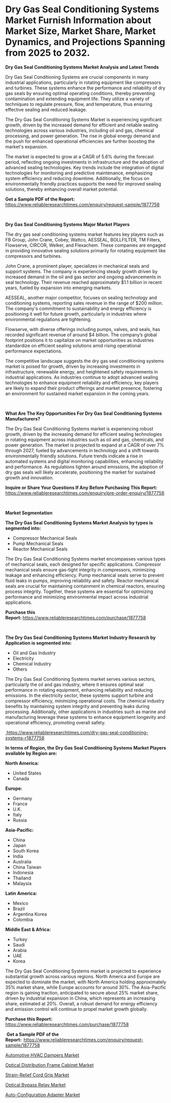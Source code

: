 <p><h1>Dry Gas Seal Conditioning Systems Market Furnish Information about Market Size, Market Share, Market Dynamics, and Projections Spanning from 2025 to 2032.</h1></p><p><strong>Dry Gas Seal Conditioning Systems Market Analysis and Latest Trends</strong></p>
<p><p>Dry Gas Seal Conditioning Systems are crucial components in many industrial applications, particularly in rotating equipment like compressors and turbines. These systems enhance the performance and reliability of dry gas seals by ensuring optimal operating conditions, thereby preventing contamination and extending equipment life. They utilize a variety of techniques to regulate pressure, flow, and temperature, thus ensuring effective sealing and reduced leakage.</p><p>The Dry Gas Seal Conditioning Systems Market is experiencing significant growth, driven by the increased demand for efficient and reliable sealing technologies across various industries, including oil and gas, chemical processing, and power generation. The rise in global energy demand and the push for enhanced operational efficiencies are further boosting the market's expansion. </p><p>The market is expected to grow at a CAGR of 5.6% during the forecast period, reflecting ongoing investments in infrastructure and the adoption of advanced sealing technologies. Key trends include the integration of digital technologies for monitoring and predictive maintenance, emphasizing system efficiency and reducing downtime. Additionally, the focus on environmentally friendly practices supports the need for improved sealing solutions, thereby enhancing overall market potential.</p></p>
<p><strong>Get a Sample PDF of the Report:&nbsp;</strong> <a href="https://www.reliableresearchtimes.com/enquiry/request-sample/1877758?utm_campaign=2205&utm_medium=2&utm_source=Github&utm_content=ia&utm_term=28022025&utm_id=dry-gas-seal-conditioning-systems">https://www.reliableresearchtimes.com/enquiry/request-sample/1877758</a></p>
<p>&nbsp;</p>
<p><strong>Dry Gas Seal Conditioning Systems Major Market Players</strong></p>
<p><p>The dry gas seal conditioning systems market features key players such as FB Group, John Crane, Cobey, Wattco, AESSEAL, BOLLFILTER, TM Filters, Flowserve, CIRCOR, Welker, and Flexachem. These companies are engaged in providing innovative sealing solutions primarily for rotating equipment like compressors and turbines.</p><p>John Crane, a prominent player, specializes in mechanical seals and support systems. The company is experiencing steady growth driven by increased demand in the oil and gas sector and ongoing advancements in seal technology. Their revenue reached approximately $1.1 billion in recent years, fueled by expansion into emerging markets.</p><p>AESSEAL, another major competitor, focuses on sealing technology and conditioning systems, reporting sales revenue in the range of $200 million. The company's commitment to sustainability and energy efficiency is positioning it well for future growth, particularly in industries where environmental regulations are tightening.</p><p>Flowserve, with diverse offerings including pumps, valves, and seals, has recorded significant revenue of around $4 billion. The company’s global footprint positions it to capitalize on market opportunities as industries standardize on efficient sealing solutions amid rising operational performance expectations.</p><p>The competitive landscape suggests the dry gas seal conditioning systems market is poised for growth, driven by increasing investments in infrastructure, renewable energy, and heightened safety requirements in industrial applications. As industries continue to adopt advanced sealing technologies to enhance equipment reliability and efficiency, key players are likely to expand their product offerings and market presence, fostering an environment for sustained market expansion in the coming years.</p></p>
<p>&nbsp;</p>
<p><strong>What Are The Key Opportunities For Dry Gas Seal Conditioning Systems Manufacturers?</strong></p>
<p><p>The Dry Gas Seal Conditioning Systems market is experiencing robust growth, driven by the increasing demand for efficient sealing technologies in rotating equipment across industries such as oil and gas, chemicals, and power generation. The market is projected to expand at a CAGR of over 7% through 2027, fueled by advancements in technology and a shift towards environmentally friendly solutions. Future trends indicate a rise in automated systems and digital monitoring capabilities, enhancing reliability and performance. As regulations tighten around emissions, the adoption of dry gas seals will likely accelerate, positioning the market for sustained growth and innovation.</p></p>
<p><strong>Inquire or Share Your Questions If Any Before Purchasing This Report:</strong> <a href="https://www.reliableresearchtimes.com/enquiry/pre-order-enquiry/1877758?utm_campaign=2205&utm_medium=2&utm_source=Github&utm_content=ia&utm_term=28022025&utm_id=dry-gas-seal-conditioning-systems">https://www.reliableresearchtimes.com/enquiry/pre-order-enquiry/1877758</a></p>
<p>&nbsp;</p>
<p><strong>Market Segmentation</strong></p>
<p><strong>The Dry Gas Seal Conditioning Systems Market Analysis by types is segmented into:</strong></p>
<p><ul><li>Compressor Mechanical Seals</li><li>Pump Mechanical Seals</li><li>Reactor Mechanical Seals</li></ul></p>
<p><p>The Dry Gas Seal Conditioning Systems market encompasses various types of mechanical seals, each designed for specific applications. Compressor mechanical seals ensure gas-tight integrity in compressors, minimizing leakage and enhancing efficiency. Pump mechanical seals serve to prevent fluid leaks in pumps, improving reliability and safety. Reactor mechanical seals are crucial for maintaining containment in chemical reactors, ensuring process integrity. Together, these systems are essential for optimizing performance and minimizing environmental impact across industrial applications.</p></p>
<p><strong>Purchase this Report:&nbsp;</strong><a href="https://www.reliableresearchtimes.com/purchase/1877758?utm_campaign=2205&utm_medium=2&utm_source=Github&utm_content=ia&utm_term=28022025&utm_id=dry-gas-seal-conditioning-systems">https://www.reliableresearchtimes.com/purchase/1877758</a></p>
<p>&nbsp;</p>
<p><strong>The Dry Gas Seal Conditioning Systems Market Industry Research by Application is segmented into:</strong></p>
<p><ul><li>Oil and Gas Industry</li><li>Electricity</li><li>Chemical Industry</li><li>Others</li></ul></p>
<p><p>The Dry Gas Seal Conditioning Systems market serves various sectors, particularly the oil and gas industry, where it ensures optimal seal performance in rotating equipment, enhancing reliability and reducing emissions. In the electricity sector, these systems support turbine and compressor efficiency, minimizing operational costs. The chemical industry benefits by maintaining system integrity and preventing leaks during processing. Additionally, other applications in industries such as marine and manufacturing leverage these systems to enhance equipment longevity and operational efficiency, promoting overall safety.</p></p>
<p><a href="https://www.reliableresearchtimes.com/dry-gas-seal-conditioning-systems-r1877758?utm_campaign=2205&utm_medium=2&utm_source=Github&utm_content=ia&utm_term=28022025&utm_id=dry-gas-seal-conditioning-systems">&nbsp;https://www.reliableresearchtimes.com/dry-gas-seal-conditioning-systems-r1877758</a></p>
<p><strong>In terms of Region, the Dry Gas Seal Conditioning Systems Market Players available by Region are:</strong></p>
<p>
    <p> <strong> North America: </strong>
        <ul>
            <li>United States</li>
            <li>Canada</li>
        </ul>
        </p> 
    <p> <strong> Europe: </strong>
        <ul>
            <li>Germany</li>
            <li>France</li>
            <li>U.K.</li>
            <li>Italy</li>
            <li>Russia</li>
        </ul>
        </p> 
    <p> <strong> Asia-Pacific: </strong>
        <ul>
            <li>China</li>
            <li>Japan</li>
            <li>South Korea</li>
            <li>India</li>
            <li>Australia</li>
            <li>China Taiwan</li>
            <li>Indonesia</li>
            <li>Thailand</li>
            <li>Malaysia</li>
        </ul>
        </p> 
    <p> <strong> Latin America: </strong>
        <ul>
            <li>Mexico</li>
            <li>Brazil</li>
            <li>Argentina Korea</li>
            <li>Colombia</li>
        </ul>
        </p> 
    <p> <strong> Middle East & Africa: </strong>
        <ul>
            <li>Turkey</li>
            <li>Saudi</li>
            <li>Arabia</li>
            <li>UAE</li>
            <li>Korea</li>
        </ul>
    </p>
    </p>
<p><p>The Dry Gas Seal Conditioning Systems market is projected to experience substantial growth across various regions. North America and Europe are expected to dominate the market, with North America holding approximately 35% market share, while Europe accounts for around 30%. The Asia-Pacific region is gaining traction, anticipated to secure about 25% market share, driven by industrial expansion in China, which represents an increasing share, estimated at 20%. Overall, a robust demand for energy efficiency and emission control will continue to propel market growth globally.</p></p>
<p><strong>Purchase this Report: </strong><a href="https://www.reliableresearchtimes.com/purchase/1877758?utm_campaign=2205&utm_medium=2&utm_source=Github&utm_content=ia&utm_term=28022025&utm_id=dry-gas-seal-conditioning-systems">https://www.reliableresearchtimes.com/purchase/1877758</a></p>
<p>&nbsp;<strong>Get a Sample PDF of the Report:&nbsp;&nbsp;</strong><a href="https://www.reliableresearchtimes.com/enquiry/request-sample/1877758?utm_campaign=2205&utm_medium=2&utm_source=Github&utm_content=ia&utm_term=28022025&utm_id=dry-gas-seal-conditioning-systems">https://www.reliableresearchtimes.com/enquiry/request-sample/1877758</a></p>
<p><strong></strong></p>
<p><p><a href="https://github.com/XavierTyler76/Market-Research-Report-List-1/blob/main/automotive-hvac-dampers-market.md?utm_campaign=2205&utm_medium=2&utm_source=Github&utm_content=ia&utm_term=28022025&utm_id=dry-gas-seal-conditioning-systems">Automotive HVAC Dampers Market</a></p><p><a href="https://github.com/OlenFleming68/Market-Research-Report-List-1/blob/main/optical-distribution-frame-cabinet-market.md?utm_campaign=2205&utm_medium=2&utm_source=Github&utm_content=ia&utm_term=28022025&utm_id=dry-gas-seal-conditioning-systems">Optical Distribution Frame Cabinet Market</a></p><p><a href="https://github.com/hammelximalschid/Market-Research-Report-List-1/blob/main/strain-relief-cord-grip-market.md?utm_campaign=2205&utm_medium=2&utm_source=Github&utm_content=ia&utm_term=28022025&utm_id=dry-gas-seal-conditioning-systems">Strain-Relief Cord Grip Market</a></p><p><a href="https://github.com/lindaopodray/Market-Research-Report-List-1/blob/main/optical-bypass-relay-market.md?utm_campaign=2205&utm_medium=2&utm_source=Github&utm_content=ia&utm_term=28022025&utm_id=dry-gas-seal-conditioning-systems">Optical Bypass Relay Market</a></p><p><a href="https://github.com/rodinayygacklezi/Market-Research-Report-List-1/blob/main/auto-configuration-adapter-market.md?utm_campaign=2205&utm_medium=2&utm_source=Github&utm_content=ia&utm_term=28022025&utm_id=dry-gas-seal-conditioning-systems">Auto-Configuration Adapter Market</a></p></p>